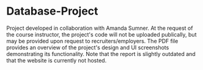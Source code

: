 # Database-Project
Project developed in collaboration with Amanda Sumner. At the request of the course instructor, the project's code will not be uploaded publically, but may be provided upon request to recruiters/employers. The PDF file provides an overview of the project's design and UI screenshots demonstrating its functionality. Note that the report is slightly outdated and that the website is currently not hosted.
